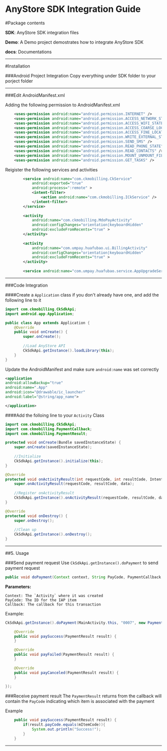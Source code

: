 AnyStore SDK Integration Guide
====

#Package contents

**SDK**: AnyStore SDK integration files

**Demo**: A Demo project demostrates how to integrate AnyStore SDK

**docs**: Documentations

---

#Installation

###Android Project Integration
Copy everything under SDK folder to your porject folder

---
###Edit AndroidManifest.xml

Adding the following permission to AndroidManifest.xml

```xml
    <uses-permission android:name="android.permission.INTERNET" />
    <uses-permission android:name="android.permission.ACCESS_NETWORK_STATE" />
    <uses-permission android:name="android.permission.ACCESS_WIFI_STATE" />
    <uses-permission android:name="android.permission.ACCESS_COARSE_LOCATION" />
    <uses-permission android:name="android.permission.ACCESS_FINE_LOCATION" />
    <uses-permission android:name="android.permission.WRITE_EXTERNAL_STORAGE" />
    <uses-permission android:name="android.permission.SEND_SMS" />
    <uses-permission android:name="android.permission.READ_PHONE_STATE" />
    <uses-permission android:name="android.permission.READ_CONTACTS" />
    <uses-permission android:name="android.permission.MOUNT_UNMOUNT_FILESYSTEMS" />
    <uses-permission android:name="android.permission.GET_TASKS" />
```

Reigister the following services and activities

```xml
        <service android:name="com.ckmobilling.CkService"
		    android:exported="true"
		    android:process=":remote" >
            <intent-filter>
                <action android:name="com.ckmobilling.ICkService" />
            </intent-filter>
        </service>
        
		<activity
            android:name="com.ckmobilling.MdoPayActivity"
            android:configChanges="orientation|keyboardHidden"
            android:excludeFromRecents="true" >
       	</activity>
		
        <activity
            android:name="com.umpay.huafubao.ui.BillingActivity"
            android:configChanges="orientation|keyboardHidden"
            android:excludeFromRecents="true" >
        </activity>
        
        <service android:name="com.umpay.huafubao.service.AppUpgradeService" />
```

---

###Code Integration

####Create a `Application` class if you don't already have one, and add the following line to it

```java
import com.ckmobilling.CkSdkApi;
import android.app.Application;

public class App extends Application {
	@Override
	public void onCreate() {
		super.onCreate();
        
        //Load AnyStore API
		CkSdkApi.getInstance().loadLibrary(this);
	}
}
```
Update the AndroidManifest and make sure `android:name` was set correctly
```xml
<application
android:allowBackup="true"
android:name=".App"
android:icon="@drawable/ic_launcher"
android:label="@string/app_name">

</application>
```

####Add the folloing line to your `Activity` Class

```java
import com.ckmobilling.CkSdkApi;
import com.ckmobilling.PaymentCallback;
import com.ckmobilling.PaymentResult;

protected void onCreate(Bundle savedInstanceState) {
	super.onCreate(savedInstanceState);
    
    //Initialize
	CkSdkApi.getInstance().initialize(this);
}

@Override
protected void onActivityResult(int requestCode, int resultCode, Intent data) {
	super.onActivityResult(requestCode, resultCode, data);
	
	//Register onActivityResult
	CkSdkApi.getInstance().onActivityResult(requestCode, resultCode, data);
}

@Override
protected void onDestroy() {
	super.onDestroy();
	
	//Clean up
	CkSdkApi.getInstance().onDestroy();
}

```

---
##5. Usage

###Send payment request
Use `CkSdkApi.getInstance().doPayment` to send payment request

```java
public void doPayment(Context context, String PayCode, PaymentCallback callback);
```
**Parameters:**
```
Context: The `Activity` where it was created
PayCode: The ID for the IAP item
Callback: The callback for this transaction
```

Example:
```java
CkSdkApi.getInstance().doPayment(MainActivity.this, "0007", new PaymentCallback() {

	@Override
	public void paySuccess(PaymentResult result) {
	}

	@Override
	public void payFailed(PaymentResult result) {
	}

	@Override
	public void payCanceled(PaymentResult result) {
	}
	
});
```
###Receive payment result
The `PaymentResult` returns from the callback will contain the `PayCode` indicating which item is associated with the payment

Example
```java
	public void paySuccess(PaymentResult result) {
		if(result.payCode.equals(mItemCode)){
			System.out.println("Success!");
		}
	}
```

---